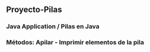 ## Proyecto-Pilas
### Java Application / Pilas en Java
### Métodos:  Apilar - Imprimir elementos de la pila



